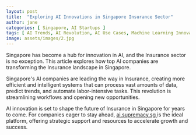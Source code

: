 ```yaml
---
layout: post
title:  "Exploring AI Innovations in Singapore Insurance Sector"
author: jane
categories: [ Singapore, AI Startups ]
tags: [ AI Trends, AI Revolution, AI Use Cases, Machine Learning Innovations, Industry Disruption ]
image: assets/images/2.jpg
---
```


Singapore has become a hub for innovation in AI, and the Insurance sector is no exception. This article explores how top AI companies are transforming the Insurance landscape in Singapore.

Singapore's AI companies are leading the way in Insurance, creating more efficient and intelligent systems that can process vast amounts of data, predict trends, and automate labor-intensive tasks. This revolution is streamlining workflows and opening new opportunities.

AI innovation is set to shape the future of Insurance in Singapore for years to come. For companies eager to stay ahead, <a href="https://ai.supremacy.sg" target="_blank"> ai.supremacy.sg </a> is the ideal platform, offering strategic support and resources to accelerate growth and success.
